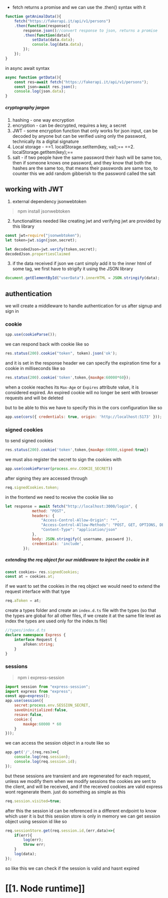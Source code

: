 - fetch returns a promise and we can use the .then() syntax with it
```js
function getAnimalData(){
	fetch("https://fakerapi.it/api/v1/persons")
	.then(function(response){
		response.json()//convert response to json, returns a promise
		.then(function(data){
			setData(data.data);
			console.log(data.data);
		});
	});
}
```

in async await syntax
```js
async function getData(){
	const res=await fetch("https://fakerapi.it/api/v1/persons");
	const json=await res.json();
	console.log(json.data);
}
```
##### cryptography jargon
1. hashing - one way encryption
2. encryption - can be decrypted, requires a key, a secret
3. JWT - some encryption function that only works for json input, can be decoded by anyone but can be verified using only the password, technically its a digital signature
4. Local storage - 
		==1. localStorage.setItem(key, val);== 
		==2. localStorage.getItem(key);==
5. salt - if two people have the same password their hash will be same too, then if someone knows one password, and they know that both the hashes are the same too, that means their passwords are same too, to counter this we add random gibberish to the password called the salt

## working with JWT
1. external dependency jsonwebtoken
> npm install jsonwebtoken
2. functionalities needed like creating jwt and verifying jwt are provided by this library
```js
const jwt=require("jsonwebtoken");
let token=jwt.sign(json,secret);

let decodedJson=jwt.verify(token,secret);
decodedJson.propertiesClaimed
```

3. if the data received if json we cant simply add it to the inner html of some tag, we first have to strigify it using the JSON library
```js
document.getElementById("userData").innerHTML = JSON.stringify(data);
```

## authentication
we will create a middleware to handle authentication for us after signup and sign in
### cookie
```ts
spp.use(cookieParse());
```
we can respond back with cookie like so
```js
res.status(200).cookie("token", token).json('ok');
```
and it is set in the response header
we can specify the expiration time for a cookie in milliseconds like so
```js
res.status(200).cookie('token',token,{maxAge:60000*60});
```
when a cookie reaches its `Max-Age` or `Expires` attribute value, it is considered expired. An expired cookie will no longer be sent with browser requests and will be deleted

but to be able to this we have to specify this in the cors configuration like so
```js
app.use(cors({ credentials: true, origin: 'http://localhost:5173' }));
```

### signed cookies
to send signed cookies
```js
res.status(200).cookie('token',token,{maxAge:60000,signed:true})
```
we must also register the secret to sign the cookies with
```js
app.use(cookieParser(process.env.COOKIE_SECRET))
```
after signing they are accessed through 
```js
req.signedCookies.token;
```
in the frontend we need to receive the cookie like so
```js
let response = await fetch("http://localhost:3000/login", {
            method: "POST",
            headers: {
                "Access-Control-Allow-Origin": "*",
                "Access-Control-Allow-Methods": "POST, GET, OPTIONS, DELETE",
                "Content-Type": "application/json"
            },
            body: JSON.stringify({ username, password }),
            credentials: 'include',
        });
```
##### extending the req object for our middleware to inject the cookie in it
```ts
const cookies= res.signedCookies;
const at = cookies.at;
```
if we want to set the cookies in the req object we would need to extend the request interface with that type
```ts
req.aToken = at;
```
create a types folder and create an `index.d.ts` file with the types (so that the types are global for all other files, if we create it at the same file level as index the types are used only for the index.ts file)
```ts 
//types/index.d.ts
declare namespace Express {  
    interface Request {  
        aToken:string;  
    }  
}
```

### sessions
> npm i express-session

```js
import session from "express-session";
import express from "express";
const app=express();
app.use(session({
	secret:process.env.SESSION_SECRET,
	saveUninitialized:false,
	resave:false,
	cookie:{
		maxAge:60000 * 60
	}
}));
```

we can access the session object in a route like so
```js
app.get('/',(req,res)=>{
	console.log(req.session);
	console.log(req.session.id);
});
```

but these sessions are transient and are regenerated for each request, unless we modify them
when we modify sessions the cookies are sent to the client, and will be received, and if the received cookies are valid express wont regenerate them.
just do something as simple as this
```js
req.session.visited=true;
```
after this the session id can be referenced in a different endpoint to know which user it is
but this session store is only in memory
we can get session object using session id like so
```js
req.sessionStore.get(req.session.id,(err,data)=>{
	if(err){
		log(err);
		throw err;
	}
	log(data);
});
```
so like this we can check if the session is valid and hasnt expired
# [[1. Node runtime]]